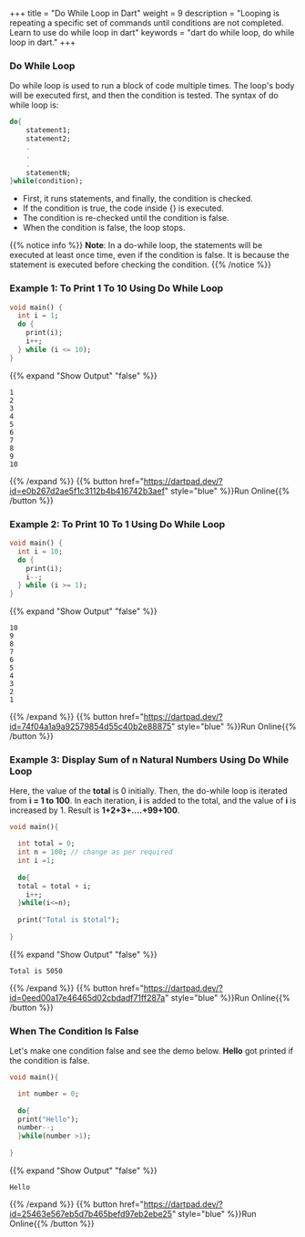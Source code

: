 
+++
title = "Do While Loop in Dart"
weight = 9
description = "Looping is repeating a specific set of commands until conditions are not completed. Learn to use do while loop in dart"
keywords = "dart do while loop, do while loop in dart."
+++

### Do While Loop
Do while loop is used to run a block of code multiple times. The loop's body will be executed first, and then the condition is tested. The syntax of do while loop is:
```dart
do{
    statement1;
    statement2;
    .
    .
    .
    statementN;
}while(condition);
``` 

- First, it runs statements, and finally, the condition is checked.
- If the condition is true, the code inside {} is executed.
- The condition is re-checked until the condition is false.
- When the condition is false, the loop stops.

{{% notice info %}}
**Note**: In a do-while loop, the statements will be executed at least once time, even if the condition is false. It is because the statement is executed before checking the condition.
{{% /notice %}}

### Example 1: To Print 1 To 10 Using Do While Loop

```dart
void main() {
  int i = 1;
  do {
    print(i);
    i++;
  } while (i <= 10);
}

``` 
{{% expand "Show Output" "false" %}}
````plaintext
1
2
3
4
5
6
7
8
9
10
````
{{% /expand %}}
{{% button href="https://dartpad.dev/?id=e0b267d2ae5f1c3112b4b416742b3aef" style="blue" %}}Run Online{{% /button %}} 
### Example 2: To Print 10 To 1 Using Do While Loop
```dart
void main() {
  int i = 10;
  do {
    print(i);
    i--;
  } while (i >= 1);
}

``` 
{{% expand "Show Output" "false" %}}
````plaintext
10
9
8
7
6
5
4
3
2
1
````
{{% /expand %}}
{{% button href="https://dartpad.dev/?id=74f04a1a9a92579854d55c40b2e88875" style="blue" %}}Run Online{{% /button %}} 

### Example 3: Display Sum of n Natural Numbers Using Do While Loop
Here, the value of the **total** is 0 initially. Then, the do-while loop is iterated from **i = 1 to 100**. In each iteration,  **i** is added to the total, and the value of **i** is increased by 1. Result is **1+2+3+....+99+100**.
```dart
void main(){

  int total = 0;
  int n = 100; // change as per required
  int i =1;
  
  do{
  total = total + i;
    i++;
  }while(i<=n);
  
  print("Total is $total");
  
}
``` 
{{% expand "Show Output" "false" %}}
````plaintext
Total is 5050
````
{{% /expand %}} 
{{% button href="https://dartpad.dev/?id=0eed00a17e46465d02cbdadf71ff287a" style="blue" %}}Run Online{{% /button %}} 



### When The Condition Is False
Let's make one condition false and see the demo below. **Hello** got printed if the condition is false.

```dart
void main(){

  int number = 0;
  
  do{
  print("Hello");
  number--;
  }while(number >1);
  
}
``` 
{{% expand "Show Output" "false" %}}
````plaintext
Hello
````
{{% /expand %}} 
{{% button href="https://dartpad.dev/?id=25463e567eb5d7b465befd97eb2ebe25" style="blue" %}}Run Online{{% /button %}} 

